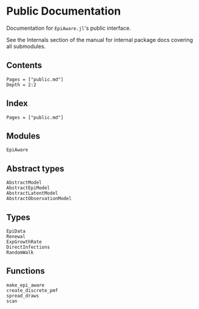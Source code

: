 # Public Documentation

Documentation for `EpiAware.jl`'s public interface.

See the Internals section of the manual for internal package docs covering all submodules.

## Contents

```@contents
Pages = ["public.md"]
Depth = 2:2
```

## Index

```@index
Pages = ["public.md"]
```
## Modules

```@docs
EpiAware
```

## Abstract types

```@docs
AbstractModel
AbstractEpiModel
AbstractLatentModel
AbstractObservationModel
```

## Types

```@docs
EpiData
Renewal
ExpGrowthRate
DirectInfections
RandomWalk
```

## Functions

```@docs
make_epi_aware
create_discrete_pmf
spread_draws
scan
```
